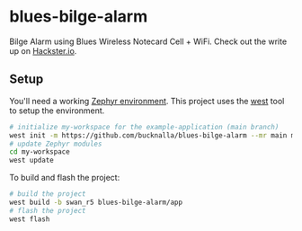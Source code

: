 # blues-bilge-alarm

Bilge Alarm using Blues Wireless Notecard Cell + WiFi. Check out the write up on [Hackster.io](https://www.hackster.io/bucknalla/cellular-bilge-alarm-monitoring-with-blues-wireless-fd1093).

## Setup

You'll need a working [Zephyr environment](https://docs.zephyrproject.org/latest/develop/getting_started/index.html). This project uses the [west](https://docs.zephyrproject.org/latest/guides/west/index.html) tool to setup the environment.

```bash
# initialize my-workspace for the example-application (main branch)
west init -m https://github.com/bucknalla/blues-bilge-alarm --mr main my-workspace
# update Zephyr modules
cd my-workspace
west update
```

To build and flash the project:

```bash
# build the project
west build -b swan_r5 blues-bilge-alarm/app
# flash the project
west flash
```
